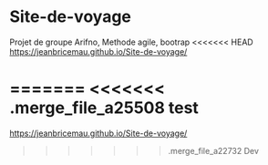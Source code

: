 # Site-de-voyage
Projet de groupe Arifno, Methode agile, bootrap
<<<<<<< HEAD
https://jeanbricemau.github.io/Site-de-voyage/

=======
<<<<<<< .merge_file_a25508
test
=======
https://jeanbricemau.github.io/Site-de-voyage/
>>>>>>> .merge_file_a22732
>>>>>>> Dev
